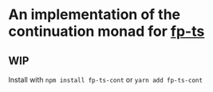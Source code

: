 # An implementation of the continuation monad for [fp-ts](https://github.com/gcanti/fp-ts)

## WIP

Install with `npm install fp-ts-cont` or `yarn add fp-ts-cont`
